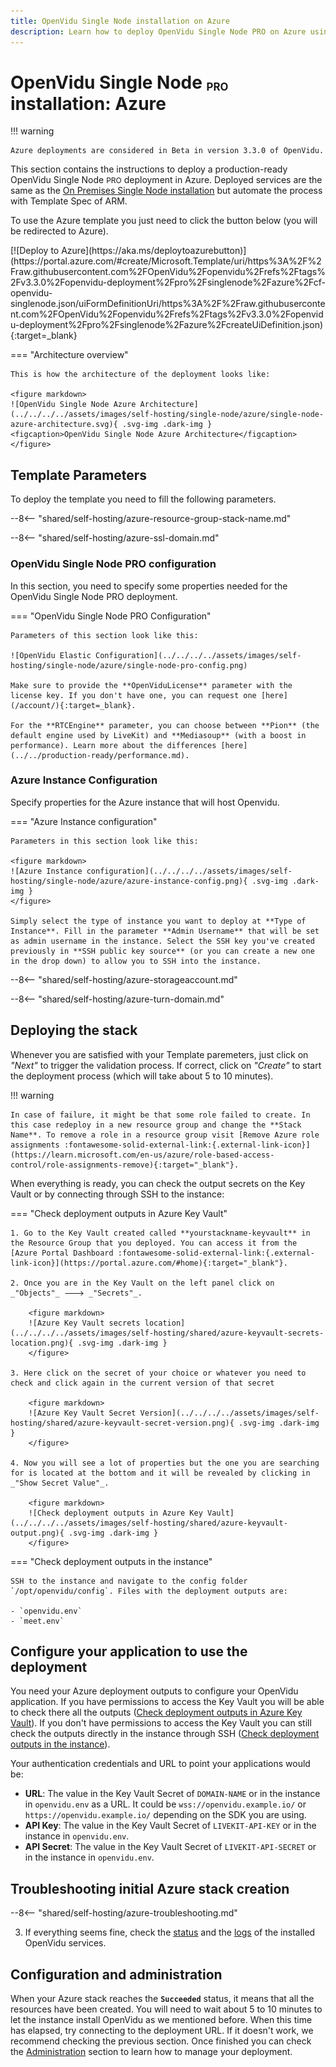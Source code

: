 ```yaml
---
title: OpenVidu Single Node installation on Azure
description: Learn how to deploy OpenVidu Single Node PRO on Azure using Template specs of Azure Resource Manager
---
```


# OpenVidu Single Node <span class="openvidu-tag openvidu-pro-tag" style="font-size: .6em; vertical-align: text-bottom">PRO</span> installation: Azure

!!! warning

    Azure deployments are considered in Beta in version 3.3.0 of OpenVidu.

This section contains the instructions to deploy a production-ready OpenVidu Single Node <span class="openvidu-tag openvidu-pro-tag" style="font-size: 12px">PRO</span> deployment in Azure. Deployed services are the same as the [On Premises Single Node installation](../on-premises/install.md) but automate the process with Template Spec of ARM.

To use the Azure template you just need to click the button below (you will be redirected to Azure).

<div class="center-align deploy-button deploy-to-azure-btn" markdown>
[![Deploy to Azure](https://aka.ms/deploytoazurebutton)](https://portal.azure.com/#create/Microsoft.Template/uri/https%3A%2F%2Fraw.githubusercontent.com%2FOpenVidu%2Fopenvidu%2Frefs%2Ftags%2Fv3.3.0%2Fopenvidu-deployment%2Fpro%2Fsinglenode%2Fazure%2Fcf-openvidu-singlenode.json/uiFormDefinitionUri/https%3A%2F%2Fraw.githubusercontent.com%2FOpenVidu%2Fopenvidu%2Frefs%2Ftags%2Fv3.3.0%2Fopenvidu-deployment%2Fpro%2Fsinglenode%2Fazure%2FcreateUiDefinition.json){:target=_blank}
</div>

=== "Architecture overview"

    This is how the architecture of the deployment looks like:

    <figure markdown>
    ![OpenVidu Single Node Azure Architecture](../../../../assets/images/self-hosting/single-node/azure/single-node-azure-architecture.svg){ .svg-img .dark-img }
    <figcaption>OpenVidu Single Node Azure Architecture</figcaption>
    </figure>

## Template Parameters

To deploy the template you need to fill the following parameters.

--8<-- "shared/self-hosting/azure-resource-group-stack-name.md"

--8<-- "shared/self-hosting/azure-ssl-domain.md"


### OpenVidu Single Node PRO configuration

In this section, you need to specify some properties needed for the OpenVidu Single Node PRO deployment.

=== "OpenVidu Single Node PRO Configuration"

    Parameters of this section look like this:

    ![OpenVidu Elastic Configuration](../../../../assets/images/self-hosting/single-node/azure/single-node-pro-config.png)

    Make sure to provide the **OpenViduLicense** parameter with the license key. If you don't have one, you can request one [here](/account/){:target=_blank}.

    For the **RTCEngine** parameter, you can choose between **Pion** (the default engine used by LiveKit) and **Mediasoup** (with a boost in performance). Learn more about the differences [here](../../production-ready/performance.md).

### Azure Instance Configuration

Specify properties for the Azure instance that will host Openvidu.

=== "Azure Instance configuration"

    Parameters in this section look like this:

    <figure markdown>
    ![Azure Instance configuration](../../../../assets/images/self-hosting/single-node/azure/azure-instance-config.png){ .svg-img .dark-img }
    </figure>

    Simply select the type of instance you want to deploy at **Type of Instance**. Fill in the parameter **Admin Username** that will be set as admin username in the instance. Select the SSH key you've created previously in **SSH public key source** (or you can create a new one in the drop down) to allow you to SSH into the instance.

--8<-- "shared/self-hosting/azure-storageaccount.md"

--8<-- "shared/self-hosting/azure-turn-domain.md"

## Deploying the stack

Whenever you are satisfied with your Template paremeters, just click on _"Next"_ to trigger the validation process. If correct, click on _"Create"_ to start the deployment process (which will take about 5 to 10 minutes).

!!! warning

    In case of failure, it might be that some role failed to create. In this case redeploy in a new resource group and change the **Stack Name**. To remove a role in a resource group visit [Remove Azure role assignments :fontawesome-solid-external-link:{.external-link-icon}](https://learn.microsoft.com/en-us/azure/role-based-access-control/role-assignments-remove){:target="_blank"}.

When everything is ready, you can check the output secrets on the Key Vault or by connecting through SSH to the instance:

=== "Check deployment outputs in Azure Key Vault"

    1. Go to the Key Vault created called **yourstackname-keyvault** in the Resource Group that you deployed. You can access it from the [Azure Portal Dashboard :fontawesome-solid-external-link:{.external-link-icon}](https://portal.azure.com/#home){:target="_blank"}.

    2. Once you are in the Key Vault on the left panel click on _"Objects"_ 🡒 _"Secrets"_.

        <figure markdown>
        ![Azure Key Vault secrets location](../../../../assets/images/self-hosting/shared/azure-keyvault-secrets-location.png){ .svg-img .dark-img }
        </figure>

    3. Here click on the secret of your choice or whatever you need to check and click again in the current version of that secret

        <figure markdown>
        ![Azure Key Vault Secret Version](../../../../assets/images/self-hosting/shared/azure-keyvault-secret-version.png){ .svg-img .dark-img }
        </figure>

    4. Now you will see a lot of properties but the one you are searching for is located at the bottom and it will be revealed by clicking in _"Show Secret Value"_.

        <figure markdown>
        ![Check deployment outputs in Azure Key Vault](../../../../assets/images/self-hosting/shared/azure-keyvault-output.png){ .svg-img .dark-img }
        </figure>

=== "Check deployment outputs in the instance"

    SSH to the instance and navigate to the config folder `/opt/openvidu/config`. Files with the deployment outputs are:

    - `openvidu.env`
    - `meet.env`

## Configure your application to use the deployment 

You need your Azure deployment outputs to configure your OpenVidu application. If you have permissions to access the Key Vault you will be able to check there all the outputs ([Check deployment outputs in Azure Key Vault](#check-deployment-outputs-in-azure-key-vault)). If you don't have permissions to access the Key Vault you can still check the outputs directly in the instance through SSH ([Check deployment outputs in the instance](#check-deployment-outputs-in-the-instance)).

Your authentication credentials and URL to point your applications would be:

- **URL**: The value in the Key Vault Secret of `DOMAIN-NAME` or in the instance in `openvidu.env` as a URL. It could be `wss://openvidu.example.io/` or `https://openvidu.example.io/` depending on the SDK you are using.
- **API Key**: The value in the Key Vault Secret of `LIVEKIT-API-KEY` or in the instance in `openvidu.env`.
- **API Secret**: The value in the Key Vault Secret of `LIVEKIT-API-SECRET` or in the instance in `openvidu.env`.

## Troubleshooting initial Azure stack creation

--8<-- "shared/self-hosting/azure-troubleshooting.md"

3. If everything seems fine, check the [status](../on-premises/admin.md#checking-the-status-of-services) and the [logs](../on-premises/admin.md#checking-logs) of the installed OpenVidu services.

## Configuration and administration

When your Azure stack reaches the **`Succeeded`** status, it means that all the resources have been created. You will need to wait about 5 to 10 minutes to let the instance install OpenVidu as we mentioned before. When this time has elapsed, try connecting to the deployment URL. If it doesn't work, we recommend checking the previous section. Once finished you can check the [Administration](./admin.md) section to learn how to manage your deployment.

